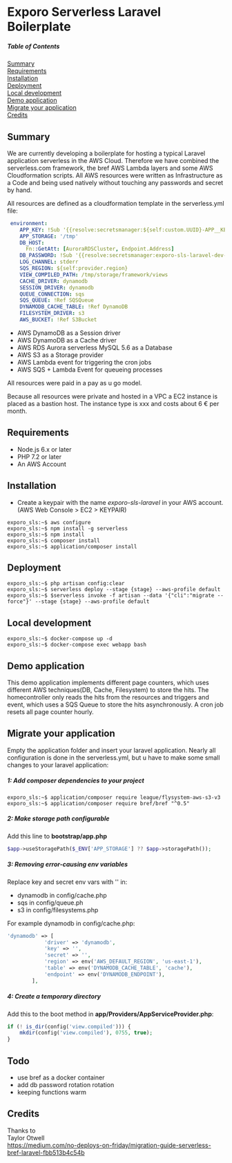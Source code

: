 # Exporo Serverless Laravel Boilerplate   

##### Table of Contents  
[Summary](#summary)  
[Requirements](#requirements)  
[Installation](#installation)  
[Deployment](#deployment)  
[Local development](#local)  
[Demo application](#demo)  
[Migrate your application](#migration)  
[Credits](#credits)  


## Summary
<a name="summary"/>

We are currently developing a boilerplate for hosting a typical Laravel application serverless  in the AWS Cloud. Therefore we have combined the serverless.com framework, the bref AWS Lambda layers and some AWS Cloudformation scripts. All AWS resources were written as Infrastructure as a Code and being used natively without touching any passwords and secret by hand.

All resources are defined as a cloudformation template in the serverless.yml file: 
```yml
 environment:
    APP_KEY: !Sub '{{resolve:secretsmanager:${self:custom.UUID}-APP__KEY}}'
    APP_STORAGE: '/tmp'
    DB_HOST:
      Fn::GetAtt: [AuroraRDSCluster, Endpoint.Address]
    DB_PASSWORD: !Sub '{{resolve:secretsmanager:exporo-sls-laravel-dev-DB__PASSWORD}}'
    LOG_CHANNEL: stderr
    SQS_REGION: ${self:provider.region}
    VIEW_COMPILED_PATH: /tmp/storage/framework/views
    CACHE_DRIVER: dynamodb
    SESSION_DRIVER: dynamodb
    QUEUE_CONNECTION: sqs
    SQS_QUEUE: !Ref SQSQueue
    DYNAMODB_CACHE_TABLE: !Ref DynamoDB
    FILESYSTEM_DRIVER: s3
    AWS_BUCKET: !Ref S3Bucket
```

* AWS DynamoDB as  a Session driver
* AWS DynamoDB as a Cache driver
* AWS RDS Aurora serverless MySQL 5.6 as a Database
* AWS S3 as a Storage provider
* AWS Lambda event for triggering the cron jobs
* AWS SQS + Lambda Event for queueing processes

All resources were paid in a pay as u go model.

Because all resources were private and hosted in a VPC a EC2 instance is placed as a bastion host. The instance type is xxx and costs about 6 € per month. 

## Requirements
<a name="requirements"/>

* Node.js 6.x or later
* PHP 7.2 or later
* An AWS Account 

## Installation
<a name="installation"/>

* Create a  keypair with the name *exporo-sls-laravel* in your AWS account. (AWS Web Console > EC2 > KEYPAIR)


```console
exporo_sls:~$ aws configure   
exporo_sls:~$ npm install -g serverless   
exporo_sls:~$ npm install  
exporo_sls:~$ composer install   
exporo_sls:~$ application/composer install  
```

## Deployment
<a name="deployment"/>

```console
exporo_sls:~$ php artisan config:clear
exporo_sls:~$ serverless deploy --stage {stage} --aws-profile default
exporo_sls:~$ $serverless invoke -f artisan --data '{"cli":"migrate --force"}' --stage {stage} --aws-profile default
```

## Local development
<a name="local"/>

```console
exporo_sls:~$ docker-compose up -d
exporo_sls:~$ docker-compose exec webapp bash
```

## Demo application
<a name="demo"/>

This demo application implements different page counters, which uses different AWS techniques(DB, Cache, Filesystem) to store the hits.
The homecontroller only reads the hits from the resources and triggers and event, which uses a SQS Queue to store the hits asynchronously.
A cron job resets all page counter hourly.


## Migrate your application
<a name="migration"/>

Empty the application folder and insert your laravel application.
Nearly all configuration is done in the serverless.yml, but u have to make some small changes to your laravel application:

##### 1: Add composer dependencies to your project

```console
exporo_sls:~$ application/composer require league/flysystem-aws-s3-v3
exporo_sls:~$ application/composer require bref/bref "^0.5"
```

##### 2: Make storage path configurable
Add this line to **bootstrap/app.php**


```php
$app->useStoragePath($_ENV['APP_STORAGE'] ?? $app->storagePath());
```


##### 3: Removing error-causing env variables
Replace key and secret env vars with '' in:
- dynamodb in config/cache.php
- sqs in config/queue.ph
- s3 in config/filesystems.php


For example dynamodb in config/cache.php:
```php
'dynamodb' => [
            'driver' => 'dynamodb',
            'key' => '',
            'secret' => '',
            'region' => env('AWS_DEFAULT_REGION', 'us-east-1'),
            'table' => env('DYNAMODB_CACHE_TABLE', 'cache'),
            'endpoint' => env('DYNAMODB_ENDPOINT'),
        ],
```


##### 4: Create a temporary directory
Add this to the boot method in **app/Providers/AppServiceProvider.php**:

```php
if (! is_dir(config('view.compiled'))) {
    mkdir(config('view.compiled'), 0755, true);
}
```
   

## Todo
<a name="todo"/>

- use bref as a docker container 
- add db password rotation rotation 
- keeping functions warm

## Credits
<a name="credits"/>
   
Thanks to  
Taylor Otwell  
https://medium.com/no-deploys-on-friday/migration-guide-serverless-bref-laravel-fbb513b4c54b